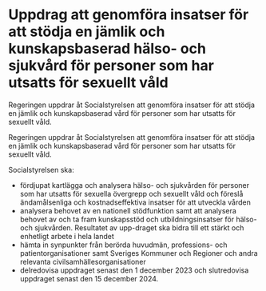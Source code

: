 # Uppdrag att genomföra insatser för att stödja en jämlik och kunskapsbaserad hälso- och sjukvård för personer som har utsatts för sexuellt våld

Regeringen uppdrar åt Socialstyrelsen att genomföra insatser för att stödja en jämlik och kunskapsbaserad vård för personer som har utsatts för sexuellt våld.

Regeringen uppdrar åt Socialstyrelsen att genomföra insatser för att stödja en jämlik och kunskapsbaserad vård för personer som har utsatts för sexuellt våld.

Socialstyrelsen ska:

* fördjupat kartlägga och analysera hälso- och sjukvården för personer som har utsatts för sexuella övergrepp och sexuellt våld och föreslå ändamålsenliga och kostnadseffektiva insatser för att utveckla vården
* analysera behovet av en nationell stödfunktion samt att analysera behovet av och ta fram kunskapsstöd och utbildningsinsatser för hälso- och sjukvården. Resultatet av upp-draget ska bidra till ett stärkt och enhetligt arbete i hela landet
* hämta in synpunkter från berörda huvudmän, professions- och patientorganisationer samt Sveriges Kommuner och Regioner och andra relevanta civilsamhällesorganisationer
* delredovisa uppdraget senast den 1 december 2023 och slutredovisa uppdraget senast den 15 december 2024.
